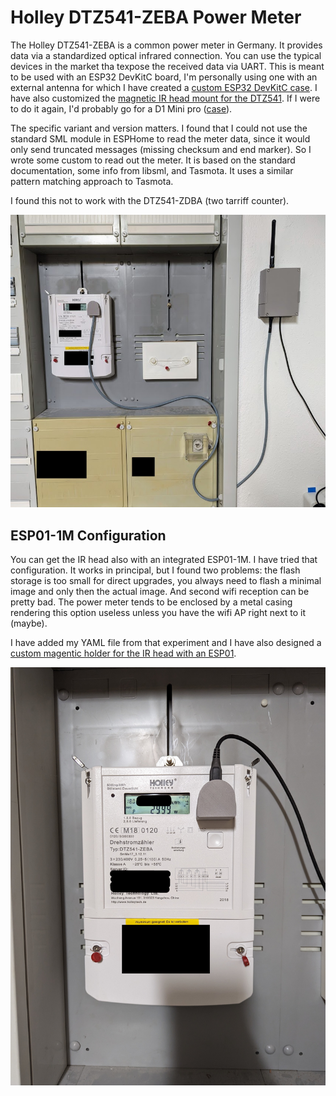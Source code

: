 Holley DTZ541-ZEBA Power Meter
==============================

The Holley DTZ541-ZEBA is a common power meter in Germany. It provides data
via a standardized optical infrared connection. You can use the typical devices
in the market tha texpose the received data via UART. This is meant to be used
with an ESP32 DevKitC board, I'm personally using one with an external antenna
for which I have created a
[custom ESP32 DevKitC case](https://www.printables.com/model/454784-esp32-devkitc-case-with-wifi-antenna).
I have also customized the
[magnetic IR head mount for the DTZ541](https://www.printables.com/model/454299-dtz541-power-meter-magnetic-mount).
If I were to do it again, I'd probably go for a D1 Mini pro
([case](https://www.printables.com/model/466033-esp8266-d1-mini-pro-case-with-external-antenna-and)).

The specific variant and version matters. I found that I could not use the
standard SML module in ESPHome to read the meter data, since it would only
send truncated messages (missing checksum and end marker). So I wrote some
custom to read out the meter. It is based on the standard documentation, some
info from libsml, and Tasmota. It uses a similar pattern matching approach to
Tasmota.

I found this not to work with the DTZ541-ZDBA (two tarriff counter).

<p align="center">
  <img src="images/power_meter.jpg?raw=true" alt="Power meter with IR comm head and ESP32 DevKitC"/>
</p>


ESP01-1M Configuration
----------------------
You can get the IR head also with an integrated ESP01-1M. I have tried that
configuration. It works in principal, but I found two problems: the flash
storage is too small for direct upgrades, you always need to flash a minimal
image and only then the actual image. And second wifi reception can be pretty
bad. The power meter tends to be enclosed by a metal casing rendering this
option useless unless you have the wifi AP right next to it (maybe).

I have added my YAML file from that experiment and I have also designed a
[custom magentic holder for the IR head with an ESP01](https://www.printables.com/model/454754-dtz541-ir-head-magnet-mount-esp01).

<p align="center">
  <img src="images/power_meter_esp01.jpg?raw=true" alt="Power meter ESP01 head"/>
</p>

